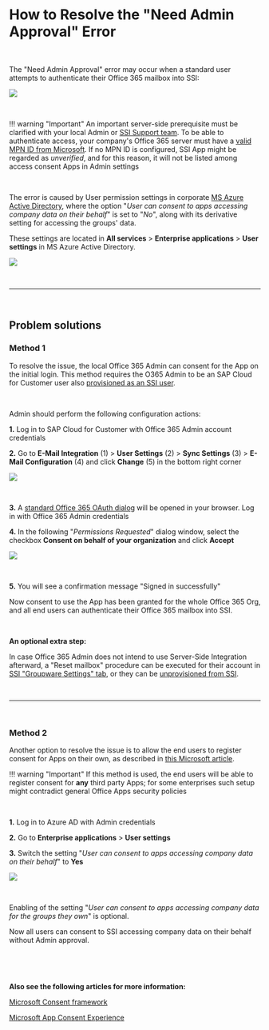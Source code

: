# How to Resolve the "Need Admin Approval" Error

&nbsp;

The "Need Admin Approval" error may occur when a standard user attempts to authenticate their Office 365 mailbox into SSI:

<p>
    <img src="..\..\assets\images\Troubleshooting\need-approval1.png">
</p>

&nbsp;

!!! warning "Important"
    An important server-side prerequisite must be clarified with your local Admin or [SSI Support team](https://support.sap.com/en/contact-us.html). To be able to authenticate access, your company's Office 365 server must have a [valid MPN ID from Microsoft](https://docs.microsoft.com/en-us/partner-center/mpn-create-a-partner-center-account). If no MPN ID is configured, SSI App might be regarded as *unverified*, and for this reason, it will not be listed among access consent Apps in Admin settings

&nbsp;

The error is caused by User permission settings in corporate [MS Azure Active Directory](https://azure.microsoft.com/en-us/services/active-directory/), where the option "*User can consent to apps accessing company data on their behalf*" is set to "*No*", along with its derivative setting for accessing the groups' data. 
&nbsp;

These settings are located in **All services** > **Enterprise applications** > **User settings** in MS Azure Active Directory.

<p>
    <img src="..\..\assets\images\Troubleshooting\need-approval2.png">
</p>

&nbsp;

* * *

&nbsp;

## Problem solutions

### Method 1

To resolve the issue, the local Office 365 Admin can consent for the App on the initial login. This method requires the O365 Admin to be an SAP Cloud for Customer user also [provisioned as an SSI user](../How-to-Configure-Admin/).

&nbsp;

Admin should perform the following configuration actions:

**1\.** Log in to SAP Cloud for Customer with Office 365 Admin account credentials

**2\.** Go to **E-Mail Integration** (1) > **User Settings** (2) > **Sync Settings** (3) > **E-Mail Configuration** (4) and click **Change** (5) in the bottom right corner

<p>
    <img src="..\..\assets\images\User\1.png">
</p>

&nbsp;

**3\.** A [standard Office 365 OAuth dialog](https://docs.microsoft.com/en-us/azure/active-directory/develop/active-directory-v2-protocols) will be opened in your browser. Log in with Office 365 Admin credentials

**4\.** In the following "*Permissions Requested*" dialog window, select the checkbox **Consent on behalf of your organization** and click **Accept**

<p>
    <img src="..\..\assets\images\Troubleshooting\need-approval8.png">
</p>

&nbsp;

**5\.** You will see a confirmation message "Signed in successfully"

Now consent to use the App has been granted for the whole Office 365 Org, and all end users can authenticate their Office 365 mailbox into SSI.

&nbsp;

**An optional extra step:**

In case Office 365 Admin does not intend to use Server-Side Integration afterward, a "Reset mailbox" procedure can be executed for their account in [SSI "Groupware Settings" tab](../How-to-Configure-Admin/), or they can be [unprovisioned from SSI](../How-to-Configure-Admin/#24_user_provisioning).

&nbsp;

* * *

&nbsp;

### Method 2

Another option to resolve the issue is to allow the end users to register consent for Apps on their own, as described in [this Microsoft article](https://docs.microsoft.com/en-us/azure/active-directory/manage-apps/configure-user-consent-groups?tabs=azure-portal).

!!! warning "Important"
    If this method is used, the end users will be able to register consent for **any** third party Apps; for some enterprises such setup might contradict general Office Apps security policies

&nbsp;

**1\.** Log in to Azure AD with Admin credentials

**2\.** Go to **Enterprise applications** > **User settings**

**3\.** Switch the setting "*User can consent to apps accessing company data on their behalf*" to **Yes**

<p>
    <img src="..\..\assets\images\Troubleshooting\need-approval9.png">
</p>

&nbsp;

Enabling of the setting "*User can consent to apps accessing company data for the groups they own*" is optional.

Now all users can consent to SSI accessing company data on their behalf without Admin approval.

&nbsp;

&nbsp;

**Also see the following articles for more information:**  

[Microsoft Consent framework](https://docs.microsoft.com/en-us/azure/active-directory/develop/consent-framework)

[Microsoft App Consent Experience](https://docs.microsoft.com/en-us/azure/active-directory/develop/application-consent-experience)

&nbsp;

&nbsp;